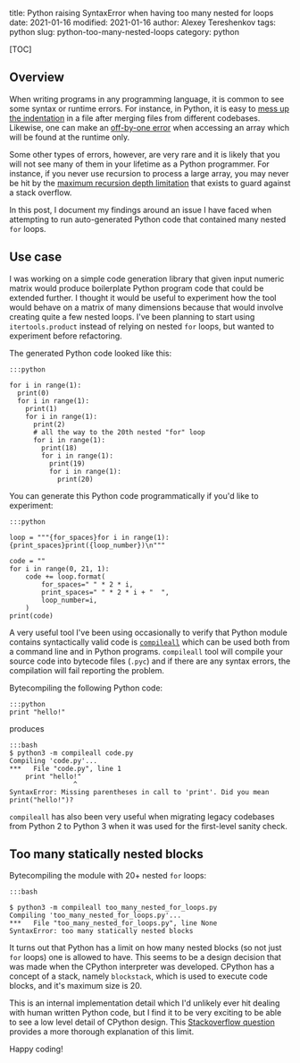 title: Python raising SyntaxError when having too many nested for loops
date: 2021-01-16
modified: 2021-01-16
author: Alexey Tereshenkov
tags: python
slug: python-too-many-nested-loops
category: python

[TOC]

## Overview

When writing programs in any programming language,
it is common to see some syntax or runtime errors.
For instance, in Python, it is easy to [mess up the indentation](https://www.flake8rules.com/rules/E101.html)
in a file after merging files from different codebases.
Likewise, one can make an [off-by-one error](https://en.wikipedia.org/wiki/Off-by-one_error) 
when accessing an array which will be found at the runtime only.

Some other types of errors, however, are very rare 
and it is likely that you will not see many of them in your lifetime as a
Python programmer.
For instance, if you never use recursion to process a large array,
you may never be hit by the [maximum recursion depth limitation](https://stackoverflow.com/questions/3323001/what-is-the-maximum-recursion-depth-in-python-and-how-to-increase-it)
that exists to guard against a stack overflow.

In this post, I document my findings around an issue I have faced
when attempting to run auto-generated Python code that contained
many nested `for` loops.

## Use case

I was working on a simple code generation library that given input numeric matrix 
would produce boilerplate Python program code that could be extended further.
I thought it would be useful to experiment how the tool would behave on a matrix
of many dimensions because that would involve creating quite a few nested loops.
I've been planning to start using `itertools.product` instead of relying on nested `for` loops,
but wanted to experiment before refactoring.

The generated Python code looked like this:

    :::python

    for i in range(1):
      print(0)
      for i in range(1):
        print(1)
        for i in range(1):
          print(2)
          # all the way to the 20th nested "for" loop 
          for i in range(1):
            print(18)
            for i in range(1):
              print(19)
              for i in range(1):
                print(20)

You can generate this Python code programmatically if you'd like to experiment:

    :::python

    loop = """{for_spaces}for i in range(1):
    {print_spaces}print({loop_number})\n"""

    code = ""
    for i in range(0, 21, 1):
        code += loop.format(
            for_spaces=" " * 2 * i,
            print_spaces=" " * 2 * i + "  ",
            loop_number=i,
        )
    print(code)

A very useful tool I've been using occasionally to verify that Python module
contains syntactically valid code is [`compileall`](https://docs.python.org/3/library/compileall.html)
which can be used both from a command line and in Python programs.
`compileall` tool will compile your source code into bytecode files (`.pyc`)
and if there are any syntax errors, the compilation will fail reporting the problem.

Bytecompiling the following Python code:

    :::python
    print "hello!"

produces

    :::bash
    $ python3 -m compileall code.py                     
    Compiling 'code.py'...
    ***   File "code.py", line 1
        print "hello!"
                    ^
    SyntaxError: Missing parentheses in call to 'print'. Did you mean print("hello!")?

`compileall` has also been very useful when migrating legacy codebases from Python 2 to Python 3
when it was used for the first-level sanity check.

## Too many statically nested blocks

Bytecompiling the module with 20+ nested `for` loops:

    :::bash

    $ python3 -m compileall too_many_nested_for_loops.py 
    Compiling 'too_many_nested_for_loops.py'...
    ***   File "too_many_nested_for_loops.py", line None
    SyntaxError: too many statically nested blocks

It turns out that Python has a limit on how many nested blocks (so not just `for` loops)
one is allowed to have.
This seems to be a design decision that was made when the CPython interpreter was developed. 
CPython has a concept of a stack, namely `blockstack`, which is used to execute code blocks,
and it's maximum size is 20.

This is an internal implementation detail which I'd unlikely ever hit dealing with
human written Python code, but I find it to be very exciting to be able to see a low level detail
of CPython design. This [Stackoverflow question](https://stackoverflow.com/questions/44972719/why-does-python-have-a-limit-on-the-number-of-static-blocks-that-can-be-nested/44973363) 
provides a more thorough explanation of this limit.

Happy coding!
